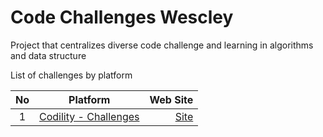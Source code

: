 # Code Challenges Wescley

Project that centralizes diverse code challenge and learning in algorithms and data structure

List of challenges by platform

No | Platform  | Web Site |
|:-:|:-------------:   | -----:  |
| 1 | [Codility - Challenges](./docs/codility/Codility.md) | [Site](https://app.codility.com/) |
